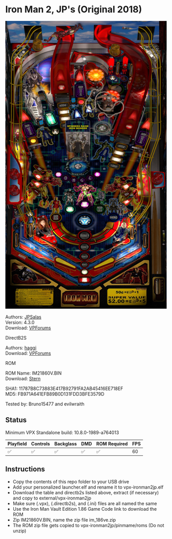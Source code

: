 # Iron Man 2, JP's (Original 2018)

![Table Preview](../../images/vpx-ironman2jp.jpg)

Authors: [JPSalas](https://www.vpforums.org/index.php?showuser=277)  
Version: 4.3.0  
Download: [VPForums](https://www.vpforums.org/index.php?app=downloads&showfile=13613)

DirectB2S

Authors: [haggi](https://www.vpforums.org/index.php?showuser=1220)  
Download: [VPForums](https://www.vpforums.org/index.php?app=downloads&showfile=15731)

ROM

ROM Name: IM21860V.BIN  
Download: [Stern](https://sternpinball.com/?post_type=game_code&s=iron+man)  

SHA1: 11787B8C73883E417B92791FA2AB45416EE718EF  
MD5:  FB971A641EFB89B0D131FDD3BFE3579D 

Tested by: Bruno15477 and evilwraith

## Status 

Minimum VPX Standalone build: 10.8.0-1989-a764013

| Playfield | Controls | Backglass | DMD | ROM Required | FPS | 
|-----------|----------|-----------|-----|--------------|-----|
| :white_check_mark: | :white_check_mark: | :white_check_mark: | :white_check_mark: | :white_check_mark: | 60 |

## Instructions

- Copy the contents of this repo folder to your USB drive
- Add your personalized launcher.elf and rename it to vpx-ironman2jp.elf
- Download the table and directb2s listed above, extract (if necessary) and copy to external/vpx-ironman2jp
- Make sure (.vpx), (.directb2s), and (.ini) files are all named the same
- Use the Iron Man Vault Edition 1.86 Game Code link to download the ROM
- Zip IM21860V.BIN, name the zip file im_186ve.zip
- The ROM zip file gets copied to vpx-ironman2jp/pinmame/roms (Do not unzip)
